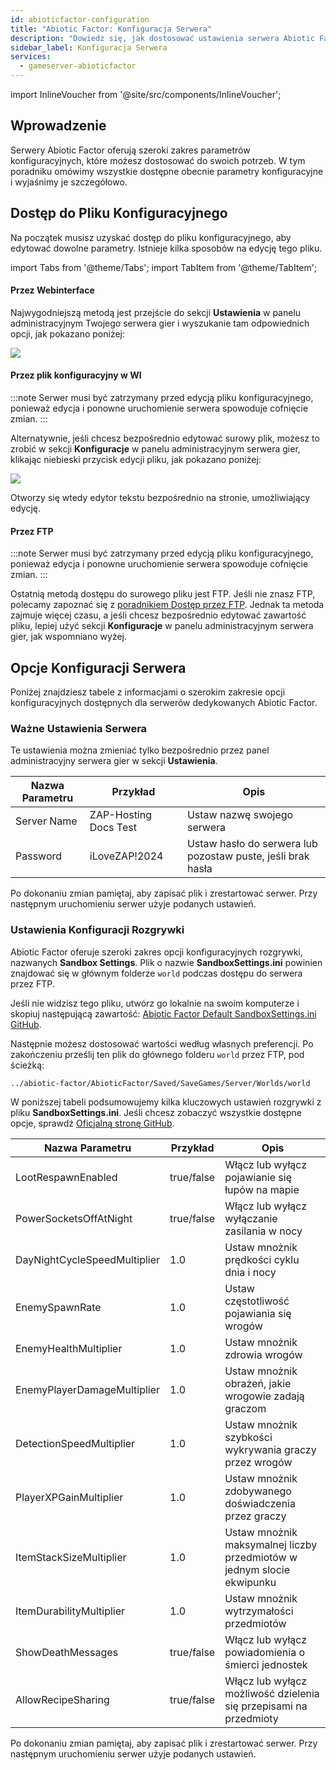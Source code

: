 ```yaml
---
id: abioticfactor-configuration
title: "Abiotic Factor: Konfiguracja Serwera"
description: "Dowiedz się, jak dostosować ustawienia serwera Abiotic Factor, aby zoptymalizować rozgrywkę i wydajność serwera → Sprawdź teraz"
sidebar_label: Konfiguracja Serwera
services:
  - gameserver-abioticfactor
---
```


import InlineVoucher from '@site/src/components/InlineVoucher';

## Wprowadzenie

Serwery Abiotic Factor oferują szeroki zakres parametrów konfiguracyjnych, które możesz dostosować do swoich potrzeb. W tym poradniku omówimy wszystkie dostępne obecnie parametry konfiguracyjne i wyjaśnimy je szczegółowo.

<InlineVoucher />

## Dostęp do Pliku Konfiguracyjnego

Na początek musisz uzyskać dostęp do pliku konfiguracyjnego, aby edytować dowolne parametry. Istnieje kilka sposobów na edycję tego pliku.

import Tabs from '@theme/Tabs';
import TabItem from '@theme/TabItem';

<Tabs>
<TabItem value="settings" label="Przez Webinterface" default>

#### Przez Webinterface

Najwygodniejszą metodą jest przejście do sekcji **Ustawienia** w panelu administracyjnym Twojego serwera gier i wyszukanie tam odpowiednich opcji, jak pokazano poniżej:

![](https://screensaver01.zap-hosting.com/index.php/s/QDPzFgWRrfB49HB/preview)
</TabItem>

<TabItem value="configs" label="Przez plik konfiguracyjny w WI">

#### Przez plik konfiguracyjny w WI

:::note
Serwer musi być zatrzymany przed edycją pliku konfiguracyjnego, ponieważ edycja i ponowne uruchomienie serwera spowoduje cofnięcie zmian.
:::

Alternatywnie, jeśli chcesz bezpośrednio edytować surowy plik, możesz to zrobić w sekcji **Konfiguracje** w panelu administracyjnym serwera gier, klikając niebieski przycisk edycji pliku, jak pokazano poniżej:

![](https://screensaver01.zap-hosting.com/index.php/s/dPZLs4YMQopCpfd/preview)

Otworzy się wtedy edytor tekstu bezpośrednio na stronie, umożliwiający edycję.

</TabItem>

<TabItem value="ftp" label="Przez FTP">

#### Przez FTP

:::note
Serwer musi być zatrzymany przed edycją pliku konfiguracyjnego, ponieważ edycja i ponowne uruchomienie serwera spowoduje cofnięcie zmian.
:::

Ostatnią metodą dostępu do surowego pliku jest FTP. Jeśli nie znasz FTP, polecamy zapoznać się z [poradnikiem Dostęp przez FTP](gameserver-ftpaccess.md). Jednak ta metoda zajmuje więcej czasu, a jeśli chcesz bezpośrednio edytować zawartość pliku, lepiej użyć sekcji **Konfiguracje** w panelu administracyjnym serwera gier, jak wspomniano wyżej.

</TabItem>
</Tabs>

## Opcje Konfiguracji Serwera

Poniżej znajdziesz tabele z informacjami o szerokim zakresie opcji konfiguracyjnych dostępnych dla serwerów dedykowanych Abiotic Factor.

### Ważne Ustawienia Serwera

Te ustawienia można zmieniać tylko bezpośrednio przez panel administracyjny serwera gier w sekcji **Ustawienia**.

| Nazwa Parametru    | Przykład                 | Opis                                                                     |
| ------------------ | ------------------------ | ------------------------------------------------------------------------ | 
| Server Name        | ZAP-Hosting Docs Test    | Ustaw nazwę swojego serwera                                              |
| Password           | iLoveZAP!2024            | Ustaw hasło do serwera lub pozostaw puste, jeśli brak hasła             |

Po dokonaniu zmian pamiętaj, aby zapisać plik i zrestartować serwer. Przy następnym uruchomieniu serwer użyje podanych ustawień.

### Ustawienia Konfiguracji Rozgrywki

Abiotic Factor oferuje szeroki zakres opcji konfiguracyjnych rozgrywki, nazwanych **Sandbox Settings**. Plik o nazwie **SandboxSettings.ini** powinien znajdować się w głównym folderze `world` podczas dostępu do serwera przez FTP.

Jeśli nie widzisz tego pliku, utwórz go lokalnie na swoim komputerze i skopiuj następującą zawartość: [Abiotic Factor Default SandboxSettings.ini GitHub](https://github.com/DFJacob/AbioticFactorDedicatedServer/blob/main/SandboxSettings.ini).

Następnie możesz dostosować wartości według własnych preferencji. Po zakończeniu prześlij ten plik do głównego folderu `world` przez FTP, pod ścieżką:
```
../abiotic-factor/AbioticFactor/Saved/SaveGames/Server/Worlds/world
```

W poniższej tabeli podsumowujemy kilka kluczowych ustawień rozgrywki z pliku **SandboxSettings.ini**. Jeśli chcesz zobaczyć wszystkie dostępne opcje, sprawdź [Oficjalną stronę GitHub](https://github.com/DFJacob/AbioticFactorDedicatedServer/blob/main/SandboxSettings.ini).

| Nazwa Parametru             | Przykład    | Opis                                                                    |
| ---------------------------- | ---------- | ----------------------------------------------------------------------- | 
| LootRespawnEnabled           | true/false | Włącz lub wyłącz pojawianie się łupów na mapie                         |
| PowerSocketsOffAtNight       | true/false | Włącz lub wyłącz wyłączanie zasilania w nocy                           |
| DayNightCycleSpeedMultiplier | 1.0        | Ustaw mnożnik prędkości cyklu dnia i nocy                              |
| EnemySpawnRate               | 1.0        | Ustaw częstotliwość pojawiania się wrogów                             |
| EnemyHealthMultiplier        | 1.0        | Ustaw mnożnik zdrowia wrogów                                           |
| EnemyPlayerDamageMultiplier  | 1.0        | Ustaw mnożnik obrażeń, jakie wrogowie zadają graczom                   |
| DetectionSpeedMultiplier     | 1.0        | Ustaw mnożnik szybkości wykrywania graczy przez wrogów                 |
| PlayerXPGainMultiplier       | 1.0        | Ustaw mnożnik zdobywanego doświadczenia przez graczy                   |
| ItemStackSizeMultiplier      | 1.0        | Ustaw mnożnik maksymalnej liczby przedmiotów w jednym slocie ekwipunku |
| ItemDurabilityMultiplier     | 1.0        | Ustaw mnożnik wytrzymałości przedmiotów                                |
| ShowDeathMessages            | true/false | Włącz lub wyłącz powiadomienia o śmierci jednostek                     |
| AllowRecipeSharing           | true/false | Włącz lub wyłącz możliwość dzielenia się przepisami na przedmioty      |

Po dokonaniu zmian pamiętaj, aby zapisać plik i zrestartować serwer. Przy następnym uruchomieniu serwer użyje podanych ustawień.

<InlineVoucher />